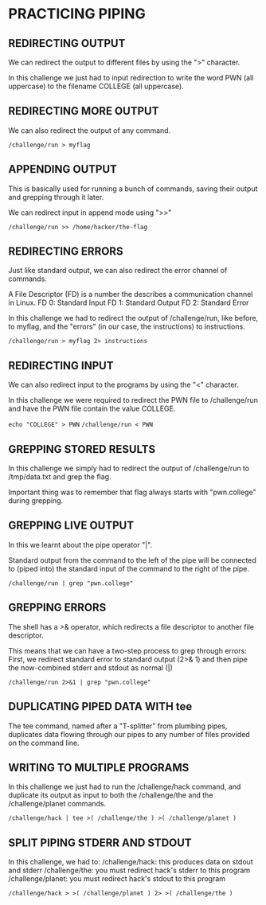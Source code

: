 # PRACTICING PIPING

## REDIRECTING OUTPUT

We can redirect the output to different files by using the ">" character.

In this challenge we just had to input redirection to write the word PWN (all uppercase) to the filename COLLEGE (all uppercase).

## REDIRECTING MORE OUTPUT

We can also redirect the output of any command.

```/challenge/run > myflag```

## APPENDING OUTPUT

This is basically used for running a bunch of commands, saving their output and grepping through it later.

We can redirect input in append mode using ">>"

```/challenge/run >> /home/hacker/the-flag```

## REDIRECTING ERRORS

Just like standard output, we can also redirect the error channel of commands.

A File Descriptor (FD) is a number the describes a communication channel in Linux.
FD 0: Standard Input
FD 1: Standard Output
FD 2: Standard Error

In this challenge we had to redirect the output of /challenge/run, like before, to myflag, and the "errors" (in our case, the instructions) to instructions.

```/challenge/run > myflag 2> instructions```

## REDIRECTING INPUT 

We can also redirect input to the programs by using the "<" character.

In this challenge we were required to redirect the PWN file to /challenge/run and have the PWN file contain the value COLLEGE.

```echo "COLLEGE" > PWN```
```/challenge/run < PWN```

## GREPPING STORED RESULTS

In this challenge we simply had to redirect the output of /challenge/run to /tmp/data.txt and grep the flag.

Important thing was to remember that flag always starts with "pwn.college" during grepping.

## GREPPING LIVE OUTPUT

In this we learnt about the pipe operator "|".

Standard output from the command to the left of the pipe will be connected to (piped into) the standard input of the command to the right of the pipe.

```/challenge/run | grep "pwn.college"```

## GREPPING ERRORS

The shell has a >& operator, which redirects a file descriptor to another file descriptor.

This means that we can have a two-step process to grep through errors: 
First, we redirect standard error to standard output (2>& 1) and then pipe the now-combined stderr and stdout as normal (|)

```/challenge/run 2>&1 | grep "pwn.college"```

## DUPLICATING PIPED DATA WITH tee

The tee command, named after a "T-splitter" from plumbing pipes, duplicates data flowing through our pipes to any number of files provided on the command line.

## WRITING TO MULTIPLE PROGRAMS

In this challenge we just had to run the /challenge/hack command, and duplicate its output as input to both the /challenge/the and the /challenge/planet commands.

```/challenge/hack | tee >( /challenge/the ) >( /challenge/planet )```

## SPLIT PIPING STDERR AND STDOUT

In this challenge, we had to:
/challenge/hack: this produces data on stdout and stderr
/challenge/the: you must redirect hack's stderr to this program
/challenge/planet: you must redirect hack's stdout to this program

```/challenge/hack > >( /challenge/planet ) 2> >( /challenge/the )```
